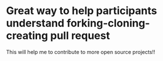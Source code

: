 # Great way to help participants understand forking-cloning-creating pull request

This will help me to contribute to more open source projects!!